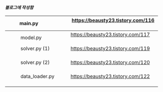 #### _블로그에 작성함_


&nbsp;  &nbsp;  &nbsp;    main.py  &nbsp; &nbsp;  &nbsp;  &nbsp;  &nbsp;  &nbsp;  | &nbsp; &nbsp; &nbsp; https://beausty23.tistory.com/116 &nbsp; &nbsp; &nbsp; 
--- | --- 
&nbsp;  &nbsp;  &nbsp;  &nbsp;  &nbsp;  model.py  &nbsp;  &nbsp;  &nbsp;  &nbsp;  &nbsp;  | &nbsp; &nbsp; &nbsp; https://beausty23.tistory.com/117 &nbsp; &nbsp; &nbsp; 
&nbsp;  &nbsp;  &nbsp;  &nbsp;  &nbsp;  solver.py (1)  &nbsp;  &nbsp;  &nbsp;  &nbsp;  &nbsp;  | &nbsp; &nbsp; &nbsp; https://beausty23.tistory.com/119 &nbsp; &nbsp; &nbsp; 
&nbsp;  &nbsp;  &nbsp;  &nbsp;  &nbsp;  solver.py (2)  &nbsp;  &nbsp;  &nbsp;  &nbsp;  &nbsp;  | &nbsp; &nbsp; &nbsp; https://beausty23.tistory.com/120 &nbsp; &nbsp; &nbsp; 
&nbsp;  &nbsp;  &nbsp;  &nbsp;  &nbsp;  data_loader.py  &nbsp;  &nbsp;  &nbsp;  &nbsp;  &nbsp;  | &nbsp; &nbsp; &nbsp; https://beausty23.tistory.com/122 &nbsp; &nbsp; &nbsp; 

